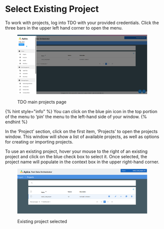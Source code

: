 # Select Existing Project

To work with projects, log into TDO with your provided credentials. Click the three bars in the upper left hand corner to open the menu.

<figure><img src="../../../../../.gitbook/assets/image (18) (1) (1) (1).png" alt=""><figcaption><p>TDO main projects page</p></figcaption></figure>

{% hint style="info" %}
You can click on the blue pin icon in the top portion of the menu to ‘pin’ the menu to the left-hand side of your window.
{% endhint %}

In the ‘Project’ section, click on the first item, ‘Projects’ to open the projects window.  This window will show a list of available projects, as well as options for creating or importing projects.

To use an existing project, hover your mouse to the right of an existing project and click on the blue check box to select it.  Once selected, the project name will populate in the context box in the upper right-hand corner.

<figure><img src="../../../../../.gitbook/assets/image (19) (1) (1) (1).png" alt=""><figcaption><p>Existing project selected</p></figcaption></figure>

